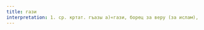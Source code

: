 ```yaml
---
title: гази
interpretation: 1. ср. кртат. гъазы а)«гази, борец за веру (за ислам), победитель неверных»; ср. ИЛМ Газы; 2. тюрк. газы а)«золотая монета»; б)«участник войны, ветеран»; 3. ср. РПН газы
---
```

